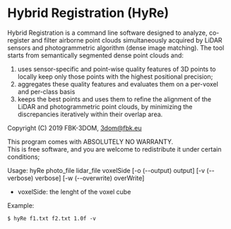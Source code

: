 Hybrid Registration  (HyRe)
===================  
  
Hybrid Registration is a command line software designed to analyze, co-register and filter airborne point clouds simultaneously acquired by LiDAR sensors and photogrammetric algorithm (dense image matching). 
The tool starts from semantically segmented dense point clouds and: 
1. uses sensor-specific and point-wise quality features of 3D points to locally keep only those points with the highest positional precision;
2. aggregates these quality features and evaluates them on a per-voxel and per-class basis
3. keeps the best points and uses them to refine the alignment of the LiDAR and photogrammetric point clouds, by minimizing the discrepancies iteratively within their overlap area.

Copyright (C) 2019  FBK-3DOM, 3dom@fbk.eu
  
This program comes with ABSOLUTELY NO WARRANTY.  
This is free software, and you are welcome to redistribute it under certain conditions;  
  
Usage: hyRe photo_file lidar_file voxelSide [-o (--output) output] [-v (--verbose) verbose] [-w (--overwrite) overWrite]
- voxelSide: the lenght of the voxel cube  
  
Example:
```
$ hyRe f1.txt f2.txt 1.0f -v
```
